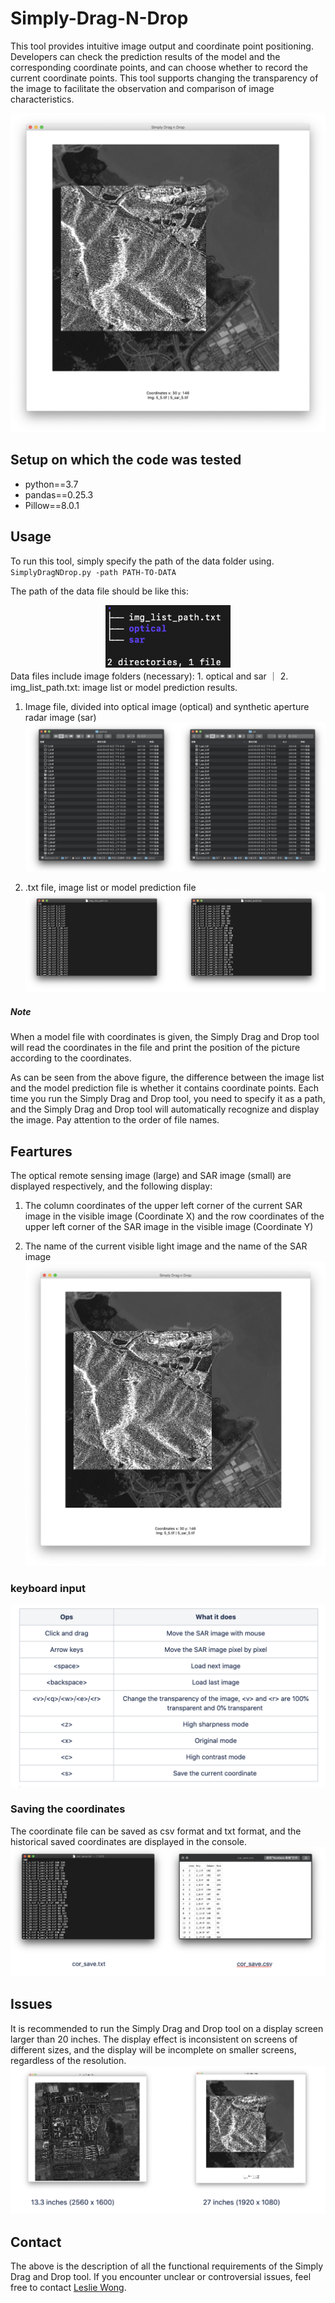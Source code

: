 # Simply-Drag-N-Drop
This tool provides intuitive image output and coordinate point positioning. Developers can check the prediction results of the model and the corresponding coordinate points, and can choose whether to record the current coordinate points. This tool supports changing the transparency of the image to facilitate the observation and comparison of image characteristics.
<div align = 'center'>
<img src = "Imgs/image2020-11-17_15-52-45.png" width = "600" >
</div>

## Setup on which the code was tested
- python==3.7
- pandas==0.25.3
- Pillow==8.0.1

## Usage
To run this tool, simply specify the path of the data folder using. 
`SimplyDragNDrop.py -path PATH-TO-DATA`  

The path of the data file should be like this:  

<div align = 'center'>
<img src = "Imgs/image2020-11-18_15-5-10.png" height="100" width = "200" >
</div>
Data files include image folders (necessary): 1. optical and sar ｜ 2. img_list_path.txt: image list or model prediction results.

1. Image file, divided into optical image (optical) and synthetic aperture radar image (sar)   
![](Imgs/img_file.png)  

2. .txt file, image list or model prediction file  
![](Imgs/list_file.png)  

##### Note
When a model file with coordinates is given, the Simply Drag and Drop tool will read the coordinates in the file and print the position of the picture according to the coordinates.

As can be seen from the above figure, the difference between the image list and the model prediction file is whether it contains coordinate points. Each time you run the Simply Drag and Drop tool, you need to specify it as a path, and the Simply Drag and Drop tool will automatically recognize and display the image. Pay attention to the order of file names.


## Feartures

The optical remote sensing image (large) and SAR image (small) are displayed respectively, and the following display:

1. The column coordinates of the upper left corner of the current SAR image in the visible image (Coordinate X) and the row coordinates of the upper left corner of the SAR image in the visible image (Coordinate Y)

2. The name of the current visible light image and the name of the SAR image
![](Imgs/image2020-11-17_15-52-45.png)

### keyboard input

![](Imgs/key.png)
### Saving the coordinates
The coordinate file can be saved as csv format and txt format, and the historical saved coordinates are displayed in the console.  
![](Imgs/cor_file.png)  
## Issues
It is recommended to run the Simply Drag and Drop tool on a display screen larger than 20 inches. The display effect is inconsistent on screens of different sizes, and the display will be incomplete on smaller screens, regardless of the resolution.
![](Imgs/issues_file.png)  
## Contact
The above is the description of all the functional requirements of the Simply Drag and Drop tool. If you encounter unclear or controversial issues, feel free to contact [Leslie Wong](yushuowang@gmail.com).